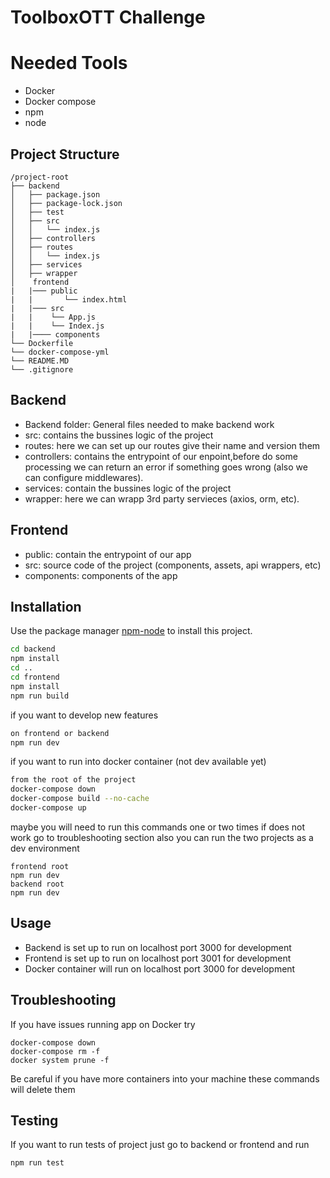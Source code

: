 # ToolboxOTT Challenge

# Needed Tools
- Docker
- Docker compose
- npm
- node
 
## Project Structure
```
/project-root
├── backend
│   ├── package.json
│   ├── package-lock.json
│   ├── test
│   ├── src
│   │   └── index.js
│   ├── controllers
│   ├── routes
│   │   └── index.js
│   ├── services
│   ├── wrapper
│    frontend
|   |─── public
|   |       └── index.html
|   |─── src
|   |    └── App.js   
|   |    └── Index.js   
|   |──── components   
└── Dockerfile
└── docker-compose-yml
└── README.MD
└── .gitignore
``` 
## Backend
- Backend folder: General files needed to make backend work 
- src: contains the bussines logic of the project
- routes: here we can set up our routes give their name and version them
- controllers: contains the entrypoint of our enpoint,before do some processing we can return an error if something goes wrong (also we can configure middlewares).
- services: contain the bussines logic of the project
- wrapper: here we can wrapp 3rd party servieces (axios, orm, etc).

## Frontend
- public: contain the entrypoint of our app
- src: source code of the project (components, assets, api wrappers, etc)
- components: components of the app

## Installation

Use the package manager [npm-node](https://nodejs.org/en/download) to install this project.

```bash
cd backend
npm install
cd ..
cd frontend
npm install
npm run build
```
if you want to develop new features
```bash
on frontend or backend
npm run dev
```
if you want to run into docker container (not dev available yet)
```bash
from the root of the project
docker-compose down       
docker-compose build --no-cache
docker-compose up
```
maybe you will need to run this commands one or two times if does not work
go to troubleshooting section
also you can run the two projects as a dev environment
```
frontend root
npm run dev
backend root 
npm run dev
```
## Usage

- Backend is set up to run on localhost port 3000 for development
- Frontend is  set up to run on localhost port 3001 for development
- Docker container will run on localhost port 3000 for development

## Troubleshooting
If you have issues running app on Docker try
```
docker-compose down
docker-compose rm -f
docker system prune -f
```

Be careful if you have more containers into your machine these commands will delete them
## Testing
If you want to run tests of project just go to backend or frontend and run
```
npm run test
```

